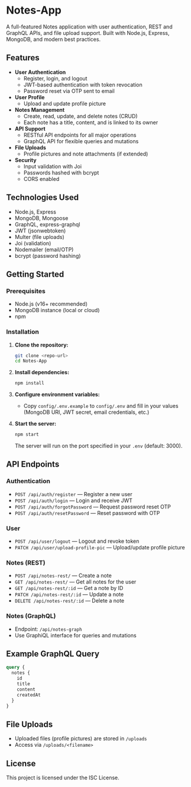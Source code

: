 # Notes-App

A full-featured Notes application with user authentication, REST and GraphQL APIs, and file upload support. Built with Node.js, Express, MongoDB, and modern best practices.

## Features

- **User Authentication**
  - Register, login, and logout
  - JWT-based authentication with token revocation
  - Password reset via OTP sent to email
- **User Profile**
  - Upload and update profile picture
- **Notes Management**
  - Create, read, update, and delete notes (CRUD)
  - Each note has a title, content, and is linked to its owner
- **API Support**
  - RESTful API endpoints for all major operations
  - GraphQL API for flexible queries and mutations
- **File Uploads**
  - Profile pictures and note attachments (if extended)
- **Security**
  - Input validation with Joi
  - Passwords hashed with bcrypt
  - CORS enabled

## Technologies Used

- Node.js, Express
- MongoDB, Mongoose
- GraphQL, express-graphql
- JWT (jsonwebtoken)
- Multer (file uploads)
- Joi (validation)
- Nodemailer (email/OTP)
- bcrypt (password hashing)

## Getting Started

### Prerequisites

- Node.js (v16+ recommended)
- MongoDB instance (local or cloud)
- npm

### Installation

1. **Clone the repository:**
   ```bash
   git clone <repo-url>
   cd Notes-App
   ```

2. **Install dependencies:**
   ```bash
   npm install
   ```

3. **Configure environment variables:**
   - Copy `config/.env.example` to `config/.env` and fill in your values (MongoDB URI, JWT secret, email credentials, etc.)

4. **Start the server:**
   ```bash
   npm start
   ```

   The server will run on the port specified in your `.env` (default: 3000).

## API Endpoints

### Authentication

- `POST /api/auth/register` — Register a new user
- `POST /api/auth/login` — Login and receive JWT
- `POST /api/auth/forgotPassword` — Request password reset OTP
- `POST /api/auth/resetPassword` — Reset password with OTP

### User

- `POST /api/user/logout` — Logout and revoke token
- `PATCH /api/user/upload-profile-pic` — Upload/update profile picture

### Notes (REST)

- `POST /api/notes-rest/` — Create a note
- `GET /api/notes-rest/` — Get all notes for the user
- `GET /api/notes-rest/:id` — Get a note by ID
- `PATCH /api/notes-rest/:id` — Update a note
- `DELETE /api/notes-rest/:id` — Delete a note

### Notes (GraphQL)

- Endpoint: `/api/notes-graph`
- Use GraphiQL interface for queries and mutations

## Example GraphQL Query

```graphql
query {
  notes {
    id
    title
    content
    createdAt
  }
}
```

## File Uploads

- Uploaded files (profile pictures) are stored in `/uploads`
- Access via `/uploads/<filename>`

## License

This project is licensed under the ISC License.